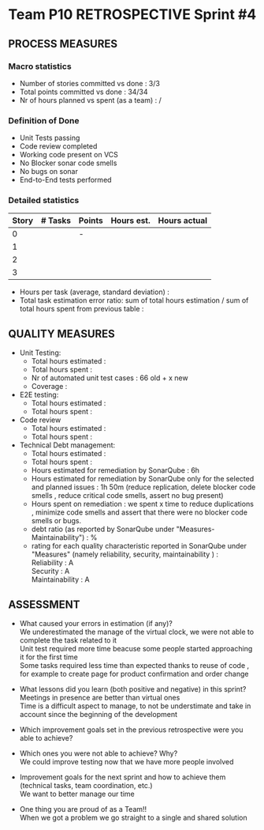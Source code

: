 Team P10 RETROSPECTIVE Sprint #4
=====================================

## PROCESS MEASURES 

### Macro statistics

- Number of stories committed vs done : 3/3
- Total points committed vs done : 34/34
- Nr of hours planned vs spent (as a team) :  /  


### Definition of Done
- Unit Tests passing
- Code review completed
- Working code present on VCS
- No Blocker sonar code smells
- No bugs on sonar
- End-to-End tests performed



### Detailed statistics

| Story  | # Tasks | Points | Hours est. | Hours actual |
|--------|---------|--------|------------|--------------|
| 0      |         |    -   |         |    |
| 1      |        |       |           |            |
| 2      |        |     |          |            |
| 3      |         |      |          |           |




- Hours per task (average, standard deviation) : 
- Total task estimation error ratio: sum of total hours estimation / sum of total hours spent from previous table : 

  
## QUALITY MEASURES 

- Unit Testing:
  - Total hours estimated : 
  - Total hours spent : 
  - Nr of automated unit test cases : 66 old + x new
  - Coverage  : 
- E2E testing:
  - Total hours estimated : 
  - Total hours spent : 
- Code review 
  - Total hours estimated : 
  - Total hours spent : 
- Technical Debt management:
  - Total hours estimated : 
  - Total hours spent : 
  - Hours estimated for remediation by SonarQube : 6h 
  - Hours estimated for remediation by SonarQube only for the selected and planned issues : 1h 50m (reduce replication, delete blocker code smells , reduce critical code smells, assert no bug present) 
  - Hours spent on remediation  : we spent x time to reduce duplications , minimize code smells and assert that there were no blocker code smells or bugs.
  - debt ratio (as reported by SonarQube under "Measures-Maintainability") :  %
  - rating for each quality characteristic reported in SonarQube under "Measures" (namely reliability, security, maintainability ) :
  <br>Reliability : A <br>Security : A
  <br>Maintainability : A
  
## ASSESSMENT

- What caused your errors in estimation (if any)? <br>
We underestimated the manage of the virtual clock, we were not able to complete the task related to it <br>Unit test required more time beacuse some people started approaching it for the first time <br> Some tasks required less time than expected thanks to reuse of code , for example to create page for product confirmation and order change<br>


- What lessons did you learn (both positive and negative) in this sprint? <br>
Meetings in presence are better than virtual ones<br>
Time is a difficult aspect to manage, to not be understimate and take in account since the beginning of the development<br>

- Which improvement goals set in the previous retrospective were you able to achieve? <br>


- Which ones you were not able to achieve? Why?<br> 
  We could improve testing now that we have more people involved

- Improvement goals for the next sprint and how to achieve them (technical tasks, team coordination, etc.) 
<br> We want to better manage our time<br>


- One thing you are proud of as a Team!!<br>
When we got a problem we go straight to a single and shared solution
